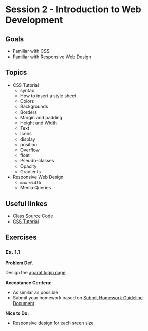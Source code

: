# Session 2 - Introduction to Web Development
## Goals
* Familiar with CSS
* Familiar with Responsive Web Design
## Topics

* CSS Tutorial
  * syntax
  * How to insert a style sheet
  * Colors
  * Backgrounds
  * Borders
  * Margin and padding
  * Height and Width
  * Text
  * Icons
  * display
  * position
  * Overflow
  * float
  * Pseudo-classes
  * Opacity
  * Gradients
* Responsive Web Design
  * `max-width`
  * Media Queries


## Useful linkes
- [Class Source Code](https://github.com/zahrakbri/react-class/blob/Session-2/)
- [CSS Tutorial](https://www.w3schools.com/css/default.asp)

## Exercises


### Ex. 1.1

**Problem Def.**

Design the [aparat login page](https://www.aparat.com/authentication)

**Acceptance Ceritera:**
* As similar as possible
* Submit your homework based on [Submit Homework Guideline Document](https://github.com/zahrakbri/react-class#submit-homeworks-guideline)

**Nice to Do:**
* Responsive design for each sreen size

